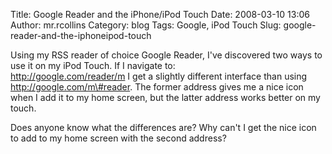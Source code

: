 Title: Google Reader and the iPhone/iPod Touch
Date: 2008-03-10 13:06
Author: mr.rcollins
Category: blog
Tags: Google, iPod Touch
Slug: google-reader-and-the-iphoneipod-touch

Using my RSS reader of choice Google Reader, I've discovered two ways to
use it on my iPod Touch. If I navigate to:  
http://google.com/reader/m I get a slightly different interface than
using http://google.com/m\#reader. The former address gives me a nice
icon when I add it to my home screen, but the latter address works
better on my touch.

Does anyone know what the differences are? Why can't I get the nice icon
to add to my home screen with the second address?
